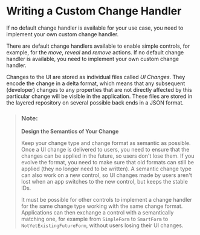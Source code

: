 <!-- loio6a346a293c724bd4bc33f0df92706008 -->

# Writing a Custom Change Handler

If no default change handler is available for your use case, you need to implement your own custom change handler.

There are default change handlers available to enable simple controls, for example, for the *move*, *reveal* and *remove* actions. If no default change handler is available, you need to implement your own custom change handler.

Changes to the UI are stored as individual files called *UI Changes*. They encode the change in a delta format, which means that any subsequent \(developer\) changes to any properties that are not directly affected by this particular change will be visible in the application. These files are stored in the layered repository on several possible back ends in a JSON format.

> ### Note:  
> **Design the Semantics of Your Change**
> 
> Keep your change type and change format as semantic as possible. Once a UI change is delivered to users, you need to ensure that the changes can be applied in the future, so users don't lose them. If you evolve the format, you need to make sure that old formats can still be applied \(they no longer need to be written\). A semantic change type can also work on a new control, so UI changes made by users aren't lost when an app switches to the new control, but keeps the stable IDs.
> 
> It must be possible for other controls to implement a change handler for the same change type working with the same change format. Applications can then exchange a control with a semantically matching one, for example from `SimpleForm` to `SmartForm` to `NotYetExistingFutureForm`, without users losing their UI changes.

